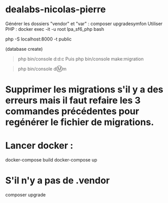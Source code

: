 # dealabs-nicolas-pierre

Générer les dossiers "vendor" et "var" : composer upgradesymfon
Utiliser PHP : docker exec -it -u root lpa_sf6_php bash

<!--  -->

php -S localhost:8000 -t public

(database create)

> php bin/console d:d:c
> Puis
> php bin/console make:migration

> php bin/console d:m:m

# Supprimer les migrations s'il y a des erreurs mais il faut refaire les 3 commandes précédentes pour regénérer le fichier de migrations.

# Lancer docker :

docker-compose build
docker-compose up

# S'il n'y a pas de .vendor

composer upgrade
